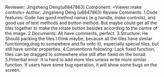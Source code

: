 Reviewer: Jingsheng Deng(u6847863)
Component: <Viewer.make controls>
Author: Jingsheng Deng (u6847863)
Review Comments:
1.Code features:
Code has good method names (e.g.handle, make controls), and good use of text methods and button method. But maybe could get all the tiles together to 
make the rotate button besides according to the centre of the image.
2.Documents:
All have comments, perfect.
3.Structure:
He Should packing the tiles I think maybe, because all the tiles have similar function(eg,drag to somewhere and fix onto it),
especially special tiles, but still have similar properties. 
4.Conventions following:
Lack fixed function, tiles can be dragged to somewhere else still after fixed on the borad.
5.Potential error:
It is hard to add more tiles unless write more similar function. If users have some bug operation, it will show some bugs on the screen.